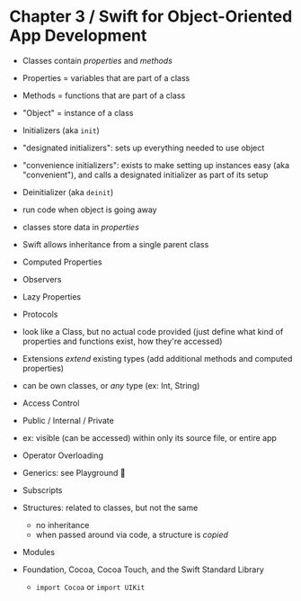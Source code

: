 # Chapter 3 / Swift for Object-Oriented App Development

- Classes contain _properties_ and _methods_
- Properties = variables that are part of a class
- Methods = functions that are part of a class
- "Object" = instance of a class

- Initializers (aka `init`)
 - "designated initializers": sets up everything needed to use object
 - "convenience initializers": exists to make setting up instances easy (aka "convenient"), and calls a designated initializer as part of its setup
- Deinitializer (aka `deinit`)
 - run code when object is going away

- classes store data in _properties_
- Swift allows inheritance from a single parent class

- Computed Properties

- Observers

- Lazy Properties

- Protocols
 - look like a Class, but no actual code provided (just define what kind of properties and functions exist, how they're accessed)

- Extensions _extend_ existing types (add additional methods and computed properties)
 - can be own classes, or _any_ type (ex: Int, String)

- Access Control
 - Public / Internal / Private
 - ex: visible (can be accessed) within only its source file, or entire app

- Operator Overloading

- Generics: see Playground 🎉

- Subscripts

- Structures: related to classes, but not the same
  - no inheritance
  - when passed around via code, a structure is _copied_

- Modules

- Foundation, Cocoa, Cocoa Touch, and the Swift Standard Library
  - `import Cocoa` or `import UIKit`
